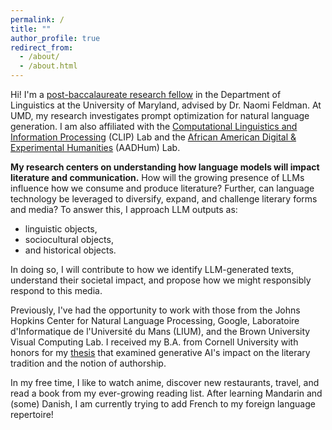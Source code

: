 ```yaml
---
permalink: /
title: ""
author_profile: true
redirect_from: 
  - /about/
  - /about.html
---
```


Hi! I'm a [post-baccalaureate research fellow](https://linguistics.umd.edu/academic-programs/graduate/baggett) in the Department of Linguistics at the University of Maryland, advised by Dr. Naomi Feldman. At UMD, my research investigates prompt optimization for natural language generation. I am also affiliated with the [Computational Linguistics and Information Processing](https://ischool.umd.edu/centers-and-labs/clip/) (CLIP) Lab and the [African American Digital & Experimental Humanities](https://aadhum.umd.edu/) (AADHum) Lab.

**My research centers on understanding how language models will impact literature and communication.** How will the growing presence of LLMs influence how we consume and produce literature? Further, can language technology be leveraged to diversify, expand, and challenge literary forms and media? To answer this, I approach LLM outputs as:
- linguistic objects,
- sociocultural objects,
- and historical objects.

In doing so, I will contribute to how we identify LLM-generated texts, understand their societal impact, and propose how we might responsibly respond to this media.

Previously, I've had the opportunity to work with those from the Johns Hopkins Center for Natural Language Processing, Google, Laboratoire d'Informatique de l'Université du Mans (LIUM), and the Brown University Visual Computing Lab. I received my B.A. from Cornell University with honors for my [thesis](http://imanif.github.io/files/Finkley_HonorsThesis.pdf) that examined generative AI's impact on the literary tradition and the notion of authorship. 

In my free time, I like to watch anime, discover new restaurants, travel, and read a book from my ever-growing reading list. After learning Mandarin and (some) Danish, I am currently trying to add French to my foreign language repertoire! 
